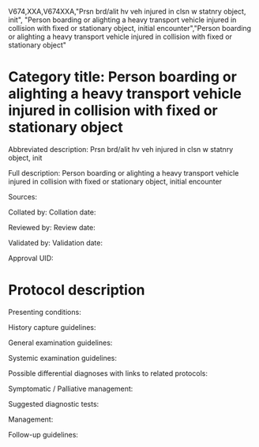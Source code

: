 V674,XXA,V674XXA,"Prsn brd/alit hv veh injured in clsn w statnry object, init", "Person boarding or alighting a heavy transport vehicle injured in collision with fixed or stationary object, initial encounter","Person boarding or alighting a heavy transport vehicle injured in collision with fixed or stationary object"
# Category title: Person boarding or alighting a heavy transport vehicle injured in collision with fixed or stationary object

Abbreviated description: Prsn brd/alit hv veh injured in clsn w statnry object, init

Full description: Person boarding or alighting a heavy transport vehicle injured in collision with fixed or stationary object, initial encounter

Sources:

Collated by:
Collation date:

Reviewed by:
Review date:

Validated by:
Validation date:

Approval UID:

# Protocol description

Presenting conditions:

History capture guidelines:

General examination guidelines:

Systemic examination guidelines:

Possible differential diagnoses with links to related protocols:

Symptomatic / Palliative management:

Suggested diagnostic tests:

Management:

Follow-up guidelines:
